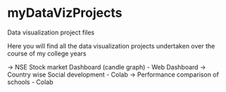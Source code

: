 # myDataVizProjects
Data visualization project files


Here you will find all the data visualization projects undertaken over the course of my college years

  -> NSE Stock market Dashboard (candle graph) - Web Dashboard
  -> Country wise Social development - Colab
  -> Performance comparison of schools - Colab
